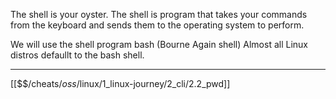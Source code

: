 The shell is your oyster. 
The shell is program that takes your commands from the keyboard and sends them to the operating system to perform.

We will use the shell program bash (Bourne Again shell)
Almost all Linux distros defaullt to the bash shell.

---
[[$$$/$cheats/$oss/$linux/1_linux-journey/2_cli/2.2_pwd]]